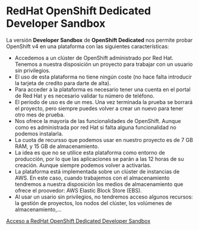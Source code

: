 # RedHat OpenShift Dedicated Developer Sandbox

La versión **Developer Sandbox** de **OpenShift Dedicated** nos permite probar OpenShift v4 en una plataforma con las siguientes características:

* Accedemos a un clúster de OpenShift administrado por Red Hat. Tenemos a nuestra disposición un proyecto para trabajar con un usuario sin privilegios.
* El uso de esta plataforma no tiene ningún coste (no hace falta introducir la tarjeta de credito para darte de alta).
* Para acceder a la plataforma es necesario tener una cuenta en el portal de Red Hat y es necesario validar tu número de teléfono.
* El periodo de uso es de un mes. Una vez terminada la prueba se borrará el proyecto, pero siempre puedes volver a crear un nuevo para tener otro mes de prueba.
* Nos ofrece la mayoría de las funcionalidades de OpenShift. Aunque como es administrada por red Hat si falta alguna funcionalidad no podemos instalarla.
* La cuota de recursso que podemos usar en nuestro proyecto es de 7 GB RAM, y 15 GB de almacenamiento.
* La idea es que no se utilice esta plataforma como entorno de producción, por lo que las aplicaciones se parán a las 12 horas de su creación. Aunque siempre podemos volver a activarlas.
* La plataforma está implementada sobre un clúster de instancias de AWS. En este caso, cuando trabajemos con el almacenamiento tendremos a nuestra disposición los medios de almacenamiento que ofrece el proovedor: AWS Elastic Block Store (EBS).
* Al usar un usario sin privilegios, no tendremos acceso algunos recursos: la gestión de proyectos, los nodos del clúster, los volúmenes de almacenamiento,...

[Acceso a RedHat OpenShift Dedicated Developer Sandbox](https://developers.redhat.com/developer-sandbox)


